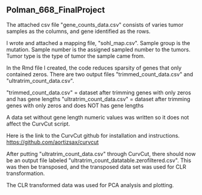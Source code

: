 ## Polman_668_FinalProject

The attached csv file "gene_counts_data.csv" consists of varies tumor samples as the columns, and gene identified as the rows.

I wrote and attached a mapping file, "sohl_map.csv".
Sample group is the mutation.
Sample number is the assigned sampled number to the tumors.
Tumor type is the type of tumor the sample came from. 

In the Rmd file I created, the code reduces sparsity of genes that only contained zeros. 
There are two output files "trimmed_count_data.csv" and "ultratrim_count_data.csv".

"trimmed_count_data.csv" = dataset after trimming genes with only zeros and has gene lengths
"ultratrim_count_data.csv" = dataset after trimming genes with only zeros and does NOT has gene lengths

A data set without gene length numeric values was written so it does not affect the CurvCut script.

Here is the link to the CurvCut github for installation and instructions.
https://github.com/aortizsax/curvcut

After putting "ultratrim_count_data.csv" through CurvCut, there should now be an output file labeled "ultratrim_count_datatable.zerofiltered.csv".
This was then be transposed, and the transposed data set was used for CLR transformation. 

The CLR transformed data was used for PCA analysis and plotting. 

